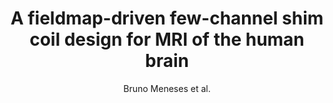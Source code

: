 ---
cat: metric
subcat: metric
bestof: false
author: Bruno Meneses et al.
title: A fieldmap-driven few-channel shim coil design for MRI of the human brain
journal: Physics in Medicine \& Biology
year: 2020
type: article
url: http -//iopscience.iop.org/article/10.1088/1361-6560/abc810
doi: 10.1088/1361-6560/abc810
---